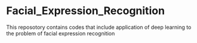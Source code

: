 # Facial_Expression_Recognition
This reposotory contains codes that include application of deep learning to the problem of facial expression recognition
